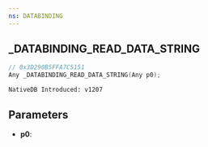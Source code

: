 ```yaml
---
ns: DATABINDING
---
```

## _DATABINDING_READ_DATA_STRING

```c
// 0x3D290B5FFA7C5151
Any _DATABINDING_READ_DATA_STRING(Any p0);
```

```
NativeDB Introduced: v1207
```

## Parameters
* **p0**:
